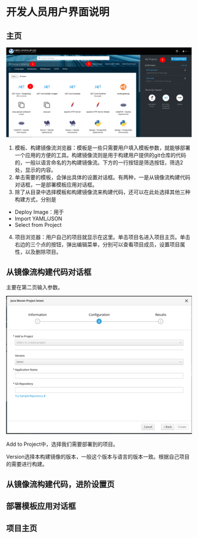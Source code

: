 # 开发人员用户界面说明

## 主页

![main-page](img/main-page.png)

1. 模板、构建镜像流浏览器：模板是一些只需要用户填入模板参数，就能够部署一个应用的方便的工具。构建镜像流则是用于构建用户提供的git仓库的代码的，一般以语言命名的为构建镜像流。下方的一行按钮是筛选按钮，筛选2处，显示的内容。
2. 单击需要的模板，会弹出具体的设置对话框。有两种，一是从镜像流构建代码对话框，一是部署模板应用对话框。
3. 除了从目录中选择模板和构建镜像流来构建代码，还可以在此处选择其他三种构建方式，分别是
  - Deploy Image：用于
  - Import YAML/JSON
  - Select from Project
4. 项目浏览器：用户自己的项目就显示在这里。单击项目名进入项目主页。单击右边的三个点的按钮，弹出编辑菜单，分别可以查看项目成员，设置项目属性，以及删除项目。

## 从镜像流构建代码对话框

主要在第二页输入参数。

![build-source-with-image](img/build-source-with-image.png)

Add to Project中，选择我们需要部署到的项目。

Version选择本构建镜像的版本，一般这个版本与语言的版本一致。根据自己项目的需要进行构建。



## 从镜像流构建代码，进阶设置页



## 部署模板应用对话框

## 项目主页
